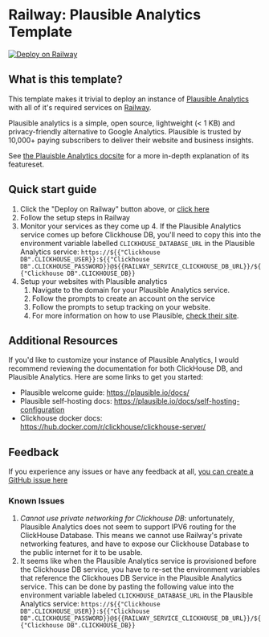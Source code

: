 # Railway: Plausible Analytics Template

[![Deploy on Railway](https://railway.app/button.svg)](https://railway.app/template/mzYEXO?referralCode=IFlm92)


## What is this template?
This template makes it trivial to deploy an instance of [Plausible Analytics](https://plausible.io/) with all of it's required services on  [Railway](https://railway.app).

Plausible analytics is a simple, open source, lightweight (< 1 KB) and privacy-friendly alternative to Google Analytics. Plausible is trusted by 10,000+ paying subscribers to deliver their website and business insights.

See [the Plauisble Analytics docsite](https://plausible.io/docs) for a more in-depth explanation of its featureset.

## Quick start guide

1. Click the "Deploy on Railway" button above, or [click here](https://railway.app/template/mzYEXO?referralCode=IFlm92)
2. Follow the setup steps in Railway
3. Monitor your services as they come up
    4. If the Plausible Analytics service comes up before Clickhouse DB, you'll need to copy this into the environment variable labelled `CLICKHOUSE_DATABASE_URL` in the Plausible Analytics service: `https://${{"Clickhouse DB".CLICKHOUSE_USER}}:${{"Clickhouse DB".CLICKHOUSE_PASSWORD}}@${{RAILWAY_SERVICE_CLICKHOUSE_DB_URL}}/${{"Clickhouse DB".CLICKHOUSE_DB}}`
5. Setup your websites with Plausible analytics
    1. Navigate to the domain for your Plausible Analytics service. 
    2. Follow the prompts to create an account on the service 
    3. Follow the prompts to setup tracking on your website. 
    4. For more information on how to use Plausible, [check their site](https://plausible.io/docs).

## Additional Resources 

If you'd like to customize your instance of Plausible Analytics, I would recommend reviewing the documentation for both ClickHouse DB, and Plausible Analytics. Here are some links to get you started: 
- Plausible welcome guide: https://plausible.io/docs/
- Plausible self-hosting docs: https://plausible.io/docs/self-hosting-configuration
- Clickhouse docker docs: https://hub.docker.com/r/clickhouse/clickhouse-server/

## Feedback 
If you experience any issues or have any feedback at all, [you can create a GitHub issue here](https://github.com/MykalMachon/railway-plausible/issues)

### Known Issues
1. *Cannot use private networking for Clickhouse DB*: unfortunately, Plausible Analytics does not seem to support IPV6 routing for the ClickHouse Database. This means we cannot use Railway's private networking features, and have to expose our Clickhouse Database to the public internet for it to be usable.
2. It seems like when the Plausible Analytics service is provisioned before the Clickhouse DB service, you have to re-set the environment variables that reference the Clickhoues DB Service in the Plausible Analytics service. This can be done by pasting the following value into the environment variable labeled `CLICKHOUSE_DATABASE_URL` in the Plausible Analytics service: `https://${{"Clickhouse DB".CLICKHOUSE_USER}}:${{"Clickhouse DB".CLICKHOUSE_PASSWORD}}@${{RAILWAY_SERVICE_CLICKHOUSE_DB_URL}}/${{"Clickhouse DB".CLICKHOUSE_DB}}`
